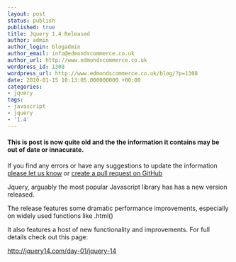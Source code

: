 ```yaml
---
layout: post
status: publish
published: true
title: Jquery 1.4 Released
author: admin
author_login: blogadmin
author_email: info@edmondscommerce.co.uk
author_url: http://www.edmondscommerce.co.uk
wordpress_id: 1308
wordpress_url: http://www.edmondscommerce.co.uk/blog/?p=1308
date: 2010-01-15 10:13:05.000000000 +00:00
categories:
- jquery
tags:
- javascript
- jquery
- '1.4'
---
```

<div class="oldpost"><h4>This is post is now quite old and the the information it contains may be out of date or innacurate.</h4>
<p>
If you find any errors or have any suggestions to update the information <a href="http://edmondscommerce.github.io/contact-us/index.html">please let us know</a>
or <a href="https://github.com/edmondscommerce/edmondscommerce.github.io">create a pull request on GitHub</a>
</p>
</div>
Jquery, arguably the most popular Javascript library has has a new version released.

The release features some dramatic performance improvements, especially on widely used functions like .html()

It also features a host of new functionality and improvements. For full details check out this page:

<a href="http://jquery14.com/day-01/jquery-14">http://jquery14.com/day-01/jquery-14</a>
